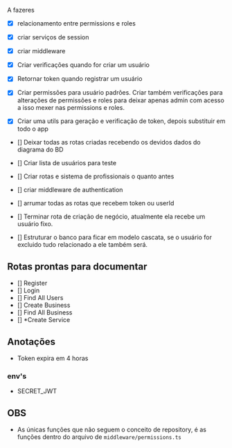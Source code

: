 A fazeres
- [x] relacionamento entre permissions e roles
- [x] criar serviços de session
- [x] criar middleware

- [x] Criar verificações quando for criar um usuário
- [x] Retornar token quando registrar um usuário

- [x] Criar permissões para usuário padrões. Criar também verificações para alterações de permissões e roles para deixar apenas admin com acesso a isso mexer nas permissions e roles.

- [x] Criar uma utils para geração e verificação de token, depois substituir em todo o app

- [] Deixar todas as rotas criadas recebendo os devidos dados do diagrama do BD
- [] Criar lista de usuários para teste
- [] Criar rotas e sistema de profissionais o quanto antes

- [] criar middleware de authentication
- [] arrumar todas as rotas que recebem token ou userId
- [] Terminar rota de criação de negócio, atualmente ela recebe um usuário fixo.

- [] Estruturar o banco para ficar em modelo cascata, se o usuário for excluido tudo relacionado a ele também será.

## Rotas prontas para documentar
- [] Register
- [] Login
- [] Find All Users
- [] Create Business
- [] Find All Business
- [] *Create Service

## Anotações
- Token expira em 4 horas

### env's
- SECRET_JWT

## OBS
- As únicas funções que não seguem o conceito de repository, é as funções dentro do arquivo de `middleware/permissions.ts`